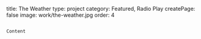 title: The Weather
type: project
category: Featured, Radio Play
createPage: false
image: work/the-weather.jpg
order: 4

~~~

Content